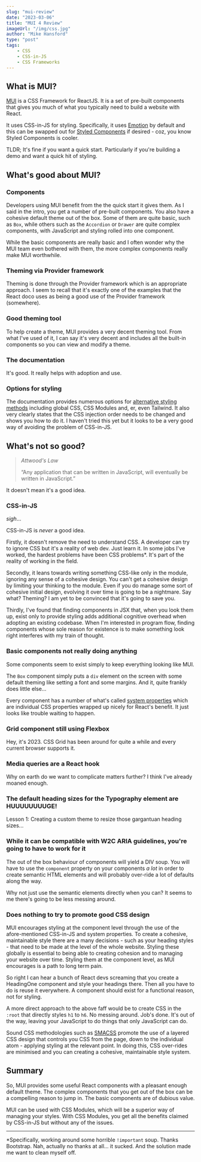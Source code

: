 ```yaml
---
slug: "mui-review"
date: "2023-03-06"
title: "MUI 4 Review"
imageUrl: "/img/css.jpg"
author: "Mike Hansford"
type: "post"
tags:
    - CSS
    - CSS-in-JS
    - CSS Frameworks
---
```

## What is MUI?
[MUI](https://mui.com) is a CSS Framework for ReactJS. It is a set of pre-built components that gives you much of what you typically need to build a website with React.

It uses CSS-in-JS for styling. Specifically, it uses [Emotion](https://github.com/emotion-js/emotion) by default and this can be swapped out for [Styled Components](https://github.com/styled-components/styled-components) if desired - coz, you know Styled Components is cooler.

TLDR; It's fine if you want a quick start. Particularly if you're building a demo and want a quick hit of styling.

## What's good about MUI?
### Components
Developers using MUI benefit from the the quick start it gives them. As I said in the intro, you get a number of pre-built components. You also have a cohesive default theme out of the box. Some of them are quite basic, such as ```Box```, while others such as the ```Accordion``` or  ```Drawer``` are quite complex components, with JavaScript and styling rolled into one component. 

While the basic components are really basic and I often wonder why the MUI team even bothered with them, the more complex components really make MUI worthwhile.

### Theming via Provider framework
Theming is done through the Provider framework which is an appropriate approach. I seem to recall that it's exactly one of the examples that the React doco uses as being a good use of the Provider framework (somewhere).

### Good theming tool
To help create a theme, MUI provides a very decent theming tool. From what I've used of it, I can say it's very decent and includes all the built-in components so you can view and modify a theme.

### The documentation
It's good. It really helps with adoption and use.

### Options for styling
The documentation provides numerous options for [alternative styling methods](https://mui.com/material-ui/guides/interoperability/) including global CSS, CSS Modules and, er, even Tailwind. It also very clearly states that the CSS injection order needs to be changed and shows you how to do it. I haven't tried this yet but it looks to be a very good way of avoiding the problem of CSS-in-JS.

## What's not so good?
> _Attwood's Law_
>
> “Any application that can be written in JavaScript, will eventually be written in JavaScript.”

It doesn't mean it's a good idea.

### CSS-in-JS
*sigh*...

CSS-in-JS is _never_ a good idea.

Firstly, it doesn't remove the need to understand CSS. A developer can try to ignore CSS but it's a reality of web dev. Just learn it. In some jobs I've worked, the hardest problems have been CSS problems*. It's part of the reality of working in the field.

Secondly, it leans towards writing something CSS-like only in the module, ignoring any sense of a cohesive design. You can't get a cohesive design by limiting your thinking to the module. Even if you do manage some sort of cohesive initial design, evolving it over time is going to be a nightmare. Say what? Theming? I am yet to be convinced that it's going to save you.

Thirdly, I've found that finding components in JSX that, when you look them up, exist only to provide styling adds additional cognitive overhead when adopting an existing codebase. When I'm interested in program flow, finding components whose sole reason for existence is to make something look right interferes with my train of thought.

### Basic components not really doing anything
Some components seem to exist simply to keep everything looking like MUI.

The ```Box``` component simply puts a ```div``` element on the screen with some default theming like setting a font and some margins. And it, quite frankly does little else...

Every component has a number of what's called [system properties](https://mui.com/system/properties/) which are individual CSS properties wrapped up nicely for React's benefit. It just looks like trouble waiting to happen.

### Grid component still using Flexbox
Hey, it's 2023. CSS Grid has been around for quite a while and every current browser supports it.

### Media queries are a React hook
Why on earth do we want to complicate matters further? I think I've already moaned enough.

### The default heading sizes for the Typography element are HUUUUUUUUGE!
Lesson 1: Creating a custom theme to resize those gargantuan heading sizes...

### While it can be compatible with W2C ARIA guidelines, you're going to have to work for it
The out of the box behaviour of components will yield a DIV soup. You will have to use the ```component``` property on your components _a lot_ in order to create semantic HTML elements and will probably over-ride a lot of defaults along the way. 

Why not just use the semantic elements directly when you can? It seems to me there's going to be less messing around.

### Does nothing to try to promote good CSS design
MUI encourages styling at the component level through the use of the afore-mentioned CSS-in-JS and system properties. To create a cohesive, maintainable style there are a many decisions - such as your heading styles - that need to be made at the level of the whole website. Styling these globally is essential to being able to creating cohesion and to managing your website over time. Styling them at the component level, as MUI encourages is a path to long term pain.

So right I can hear a bunch of React devs screaming that you create a HeadingOne component and style your headings there. Then all you have to do is reuse it everywhere. A component should exist for a functional reason, not for styling.

A more direct approach to the above faff would be to create CSS in the ```:root``` that directly styles ```h1``` to ```h6```. No messing around. Job's done. It's out of the way, leaving your JavaScript to do things that only JavaScript can do.

Sound CSS methodologies such as [SMACSS](http://smacss.com/) promote the use of a layered CSS design that controls you CSS from the page, down to the individual atom - applying styling at the relevant point. In doing this, CSS over-rides are minimised and you can creating a cohesive, maintainable style system.

## Summary
So, MUI provides some useful React components with a pleasant enough default theme. The complex components that you get out of the box can be a compelling reason to jump in. The basic components are of dubious value. 

MUI can be used with CSS Modules, which will be a superior way of managing your styles. With CSS Modules, you get all the benefits claimed by CSS-in-JS but without any of the issues.

--------------------------------

*Specifically, working around some horrible ```!important``` soup. Thanks Bootstrap. Nah, actually no thanks at all... it sucked. And the solution made me want to clean myself off.